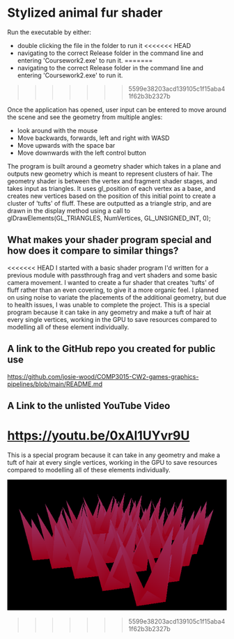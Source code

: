 # Stylized animal fur shader


Run the executable by either:
* double clicking the file in the folder to run it
<<<<<<< HEAD
* navigating to the correct Release folder in the command line and entering 'Coursework2.exe' to run it.
=======
* navigating to the correct Release folder in the command line and entering 'Coursework2.exe' to run it. 
>>>>>>> 5599e38203acd139105c1f15aba41f62b3b2327b

Once the application has opened, user input can be entered to move around the scene and see the geometry from multiple angles:

* look around with the mouse
* Move backwards, forwards, left and right with WASD
* Move upwards with the space bar
* Move downwards with the left control button



The program is built around a geometry shader which takes in a plane and outputs new geometry which is meant to represent clusters of hair.
The geometry shader is between the vertex and fragment shader stages, and takes input as triangles. It uses gl_position of each vertex as a base, and creates new vertices based on the position of this initial point to create a cluster of 'tufts' of fluff. These are outputted as a triangle strip, and are drawn in the display method using a call to glDrawElements(GL_TRIANGLES, NumVertices, GL_UNSIGNED_INT, 0);

## What makes your shader program special and how does it compare to similar things?

<<<<<<< HEAD
I started with a basic shader program I'd written for a previous module with passthrough frag and vert shaders and some basic camera movement. I wanted to create a fur shader that creates 'tufts' of fluff rather than an even covering, to give it a more organic feel. I planned on using noise to variate the placements of the additional geometry, but due to health issues, I was unable to complete the project.
This is a special program because it can take in any geometry and make a tuft of hair at every single vertices, working in the GPU to save resources compared to modelling all of these element individually.

## A link to the GitHub repo you created for public use

https://github.com/josie-wood/COMP3015-CW2-games-graphics-pipelines/blob/main/README.md

## A Link to the unlisted YouTube Video

https://youtu.be/0xAl1UYvr9U 
=======
This is a special program because it can take in any geometry and make a tuft of hair at every single vertices, working in the GPU to save resources compared to modelling all of these elements individually. 

![screenshot](https://github.com/josie-wood/COMP3015-CW2-games-graphics-pipelines/blob/main/vs/media/photo.png)
>>>>>>> 5599e38203acd139105c1f15aba41f62b3b2327b
